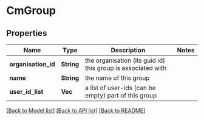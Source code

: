 # CmGroup

## Properties

Name | Type | Description | Notes
------------ | ------------- | ------------- | -------------
**organisation_id** | **String** | the organisation (its guid id) this group is associated with | 
**name** | **String** | the name of this group | 
**user_id_list** | **Vec<String>** | a list of user-ids (can be empty) part of this group | 

[[Back to Model list]](../README.md#documentation-for-models) [[Back to API list]](../README.md#documentation-for-api-endpoints) [[Back to README]](../README.md)


